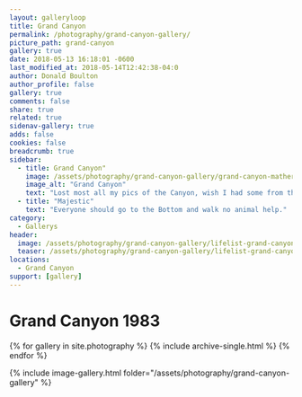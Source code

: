 ```yaml
---
layout: galleryloop
title: Grand Canyon
permalink: /photography/grand-canyon-gallery/
picture_path: grand-canyon
gallery: true
date: 2018-05-13 16:18:01 -0600
last_modified_at: 2018-05-14T12:42:38-04:0
author: Donald Boulton
author_profile: false
gallery: true
comments: false
share: true
related: true
sidenav-gallery: true
adds: false
cookies: false
breadcrumb: true
sidebar:
  - title: Grand Canyon"
    image: /assets/photography/grand-canyon-gallery/grand-canyon-mather.jpg
    image_alt: "Grand Canyon"
    text: "Lost most all my pics of the Canyon, wish I had some from the hike to the bottom"
  - title: "Majestic"
    text: "Everyone should go to the Bottom and walk no animal help."
category:
  - Gallerys
header:
  image: /assets/photography/grand-canyon-gallery/lifelist-grand-canyon-631.jpg
  teaser: /assets/photography/grand-canyon-gallery/lifelist-grand-canyon-631.jpg
locations:
  - Grand Canyon
support: [gallery]
---
```

# Grand Canyon 1983

{% for gallery in site.photography %}
  {% include archive-single.html %}
{% endfor %}

{% include image-gallery.html folder="/assets/photography/grand-canyon-gallery" %}